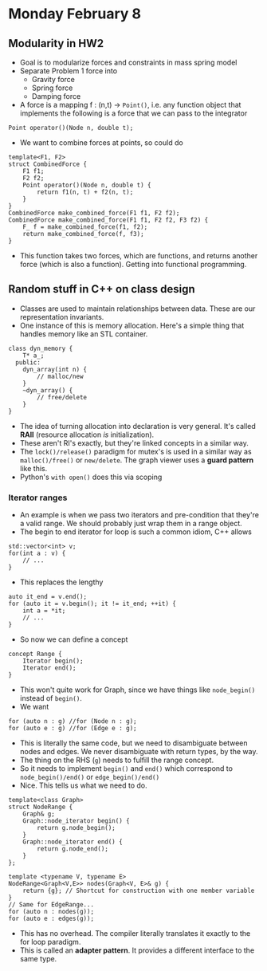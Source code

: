 # Monday February 8

## Modularity in HW2

* Goal is to modularize forces and constraints in mass spring model
* Separate Problem 1 force into
    * Gravity force
    * Spring force
    * Damping force
* A force is a mapping f : (n,t) → ```Point()```, i.e. any function object that implements the following is a force that we can pass to the integrator
```{cpp}
Point operator()(Node n, double t);
```
* We want to combine forces at points, so could do
```{cpp}
template<F1, F2>
struct CombinedForce {
	F1 f1;
	F2 f2;
	Point operator()(Node n, double t) {
		return f1(n, t) + f2(n, t);
    }
}
CombinedForce make_combined_force(F1 f1, F2 f2);
CombinedForce make_combined_force(F1 f1, F2 f2, F3 f2) {
	F_ f = make_combined_force(f1, f2);
	return make_combined_force(f, f3);
}
```
* This function takes two forces, which are functions, and returns another force (which is also a function). Getting into functional programming.

## Random stuff in C++ on class design

* Classes are used to maintain relationships between data. These are our representation invariants.
* One instance of this is memory allocation. Here's a simple thing that handles memory like an STL container.

```{cpp}
class dyn_memory {
    T* a_;
  public:
	dyn_array(int n) {
		// malloc/new
	}
	~dyn_array() {
		// free/delete
	}
}
```

* The idea of turning allocation into declaration is very general. It's called **RAII** (resource allocation *is* initialization).
* These aren't RI's exactly, but they're linked concepts in a similar way.
* The ```lock()/release()``` paradigm for mutex's is used in a similar way as ```malloc()/free()``` or ```new/delete```. The graph viewer uses a **guard pattern** like this.
* Python's ```with open()``` does this via scoping

### Iterator ranges
* An example is when we pass two iterators and pre-condition that they're a valid range. We should probably just wrap them in a range object.
* The begin to end iterator for loop is such a common idiom, C++ allows
```{cpp}
std::vector<int> v;
for(int a : v) {
	// ...
}
```
* This replaces the lengthy
```{cpp}
auto it_end = v.end();
for (auto it = v.begin(); it != it_end; ++it) {
	int a = *it;
	// ...
}
```
* So now we can define a concept
```{cpp}
concept Range {
	Iterator begin();
	Iterator end();
}
```
* This won't quite work for Graph, since we have things like ```node_begin()``` instead of ```begin()```.
* We want
```{cpp}
for (auto n : g) //for (Node n : g);
for (auto e : g) //for (Edge e : g);
```
* This is literally the same code, but we need to disambiguate between nodes and edges. We never disambiguate with return types, by the way.
* The thing on the RHS (```g```) needs to fulfill the range concept.
* So it needs to implement ```begin()``` and ```end()``` which correspond to ```node_begin()/end()``` or ```edge_begin()/end()```
* Nice. This tells us what we need to do.
```{cpp}
template<class Graph>
struct NodeRange {
	Graph& g;
	Graph::node_iterator begin() {
		return g.node_begin();
	}
	Graph::node_iterator end() {
		return g.node_end();
	}
};

template <typename V, typename E>
NodeRange<Graph<V,E>> nodes(Graph<V, E>& g) {
	return {g}; // Shortcut for construction with one member variable
}
// Same for EdgeRange...
for (auto n : nodes(g));
for (auto e : edges(g));
```
* This has no overhead. The compiler literally translates it exactly to the for loop paradigm.
* This is called an **adapter pattern**. It provides a different interface to the same type.